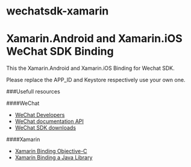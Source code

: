 # wechatsdk-xamarin

Xamarin.Android and Xamarin.iOS WeChat SDK Binding
=======

This the Xamarin.Android and Xamarin.iOS Binding for Wechat SDK.

Please replace the APP_ID and Keystore respectively use your own one.

###Usefull resources

####WeChat

* [WeChat Developers](http://dev.wechat.com)
* [WeChat documentation API](http://dev.wechat.com/wechatapi/documentation)
* [WeChat SDK downloads](http://dev.wechat.com/wechatapi/download)

####Xamarin

* [Xamarin Binding Objective-C](http://developer.xamarin.com/guides/ios/advanced_topics/binding_objective-c/)
* [Xamarin Binding a Java Library](http://developer.xamarin.com/guides/android/advanced_topics/java_integration_overview/binding_a_java_library_%28.jar%29%2F)